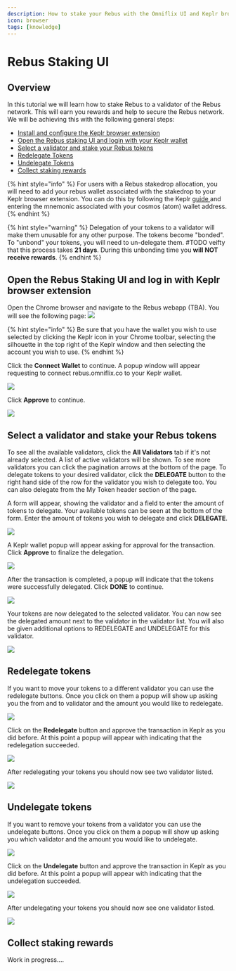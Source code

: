 ```yaml
---
description: How to stake your Rebus with the Omniflix UI and Keplr browser extension
icon: browser
tags: [knowledge]
---
```


# Rebus Staking UI

## Overview

In this tutorial we will learn how to stake Rebus to a validator of the Rebus network. This will earn you rewards and help to secure the Rebus network. We will be achieving this with the following general steps:

* [Install and configure the Keplr browser extension](../wallets/keplr-browser-extension.md)
* [Open the Rebus staking UI and login with your Keplr wallet](./staking-rebus/#open-the-rebus-staking-ui-and-log-in-with-keplr-browser-extension)
* [Select a validator and stake your Rebus tokens](./staking-rebus/#select-a-validator-and-stake-your-rebus-tokens)
* [Redelegate Tokens](./staking-rebus/#redelegate-tokens)
* [Undelegate Tokens](./staking-rebus/#undelegate-tokens)
* [Collect staking rewards](./staking-rebus/#collect-staking-rewards)

{% hint style="info" %}
For users with a Rebus stakedrop allocation, you will need to add your rebus wallet associated with the stakedrop to your Keplr browser extension. You can do this by following the Keplr [guide ](../wallets/keplr-browser-extension.md#import-an-existing-account)and entering the mnemonic associated with your cosmos (atom) wallet address.
{% endhint %}

{% hint style="warning" %}
Delegation of your tokens to a validator will make them unusable for any other purpose. The tokens become "bonded". To "unbond" your tokens, you will need to un-delegate them. #TODO veifty that this process takes **21 days**. During this unbonding time you **will NOT receive rewards**.
{% endhint %}

## Open the Rebus Staking UI and log in with Keplr browser extension

Open the Chrome browser and navigate to the Rebus webapp (TBA). You will see the following page:
![](<../../public/assets/rebus-staking-landing.png>)

{% hint style="info" %}
Be sure that you have the wallet you wish to use selected by clicking the Keplr icon in your Chrome toolbar, selecting the silhouette in the top right of the Keplr window and then selecting the account you wish to use.
{% endhint %}

Click the **Connect Wallet** to continue. A popup window will appear requesting to connect rebus.omniflix.co to your Keplr wallet.

![](<../../public/assets/rebus-staking-request-connection.png>)

Click **Approve** to continue.

![](<../../public/assets/rebus-staking-landing.png>)

## Select a validator and stake your Rebus tokens

To see all the available validators, click the **All Validators** tab if it's not already selected. A list of active validators will be shown. To see more validators you can click the pagination arrows at the bottom of the page. To delegate tokens to your desired validator, click the **DELEGATE** button to the right hand side of the row for the validator you wish to delegate too. You can also delegate from the My Token header section of the page. 

A form will appear, showing the validator and a field to enter the amount of tokens to delegate. Your available tokens can be seen at the bottom of the form. Enter the amount of tokens you wish to delegate and click  **DELEGATE**.

![](<../../public/assets/rebus-stake-tokens.png>)

A Keplr wallet popup will appear asking for approval for the transaction. Click **Approve** to finalize the delegation.

![](<../../public/assets/rebus-approve-transaction.png>)

After the transaction is completed, a popup will indicate that the tokens were successfully delegated. Click **DONE** to continue.

![](<../../public/assets/rebus-staked-success.png>)

Your tokens are now delegated to the selected validator. You can now see the delegated amount next to the validator in the validator list. You will also be given additional options to REDELEGATE and UNDELEGATE for this validator.

![](<../../public/assets/rebus-stake-result.png>)

## Redelegate tokens

If you want to move your tokens to a different validator you can use the redelegate buttons. Once you click on them a popup will show up asking you the from and to validator and the amount you would like to redelegate.

![](<../../public/assets/rebus-redelegate.png>)

Click on the **Redelegate** button and approve the transaction in Keplr as you did before. At this point a popup will appear with indicating that the redelegation succeeded.

![](<../../public/assets/rebus-redelegate-success.png>)

After redelegating your tokens you should now see two validator listed.

![](<../../public/assets/rebus-redelegate-result.png>)

## Undelegate tokens

If you want to remove your tokens from a validator you can use the undelegate buttons. Once you click on them a popup will show up asking you which validator and the amount you would like to undelegate.

![](<../../public/assets/rebus-undelegate.png>)

Click on the **Undelegate** button and approve the transaction in Keplr as you did before. At this point a popup will appear with indicating that the undelegation succeeded.

![](<../../public/assets/rebus-undelegate-success.png>)

After undelegating your tokens you should now see one validator listed.

![](<../../public/assets/rebus-undelegate-result.png>)

## Collect staking rewards

Work in progress....



